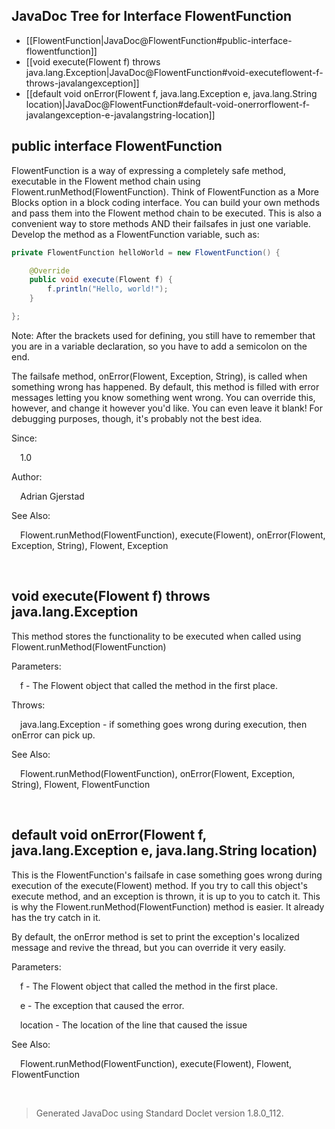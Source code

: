 ## JavaDoc Tree for Interface FlowentFunction

- [[FlowentFunction|JavaDoc@FlowentFunction#public-interface-flowentfunction]]
- [[void execute(Flowent f) throws java.lang.Exception|JavaDoc@FlowentFunction#void-executeflowent-f-throws-javalangexception]]
- [[default void onError(Flowent f, java.lang.Exception e, java.lang.String location)|JavaDoc@FlowentFunction#default-void-onerrorflowent-f-javalangexception-e-javalangstring-location]]

## public interface FlowentFunction

FlowentFunction is a way of expressing a completely safe method, executable in the Flowent method chain using Flowent.runMethod(FlowentFunction).
Think of FlowentFunction as a More Blocks option in a block coding interface. You can build your own methods and pass them into the Flowent method chain to be executed. This is also a convenient way to store methods AND their failsafes in just one variable. Develop the method as a FlowentFunction variable, such as:

```java
private FlowentFunction helloWorld = new FlowentFunction() {

    @Override
    public void execute(Flowent f) {
        f.println("Hello, world!");
    }

};
```

Note: After the brackets used for defining, you still have to remember that you are in a variable declaration, so you have to add a semicolon on the end.

The failsafe method, onError(Flowent, Exception, String), is called when something wrong has happened. By default, this method is filled with error messages letting you know something went wrong. You can override this, however, and change it however you'd like. You can even leave it blank! For debugging purposes, though, it's probably not the best idea.

Since:

&emsp;1.0

Author:

&emsp;Adrian Gjerstad

See Also:

&emsp;Flowent.runMethod(FlowentFunction), execute(Flowent), onError(Flowent, Exception, String), Flowent, Exception

&nbsp;

## void execute(Flowent f) throws java.lang.Exception

This method stores the functionality to be executed when called using Flowent.runMethod(FlowentFunction)

Parameters:

&emsp;f - The Flowent object that called the method in the first place.

Throws:

&emsp;java.lang.Exception - if something goes wrong during execution, then onError can pick up.

See Also:

&emsp;Flowent.runMethod(FlowentFunction), onError(Flowent, Exception, String), Flowent, FlowentFunction

&nbsp;

## default void onError(Flowent f, java.lang.Exception e, java.lang.String location)

This is the FlowentFunction's failsafe in case something goes wrong during execution of the execute(Flowent) method.
If you try to call this object's execute method, and an exception is thrown, it is up to you to catch it. This is why the Flowent.runMethod(FlowentFunction) method is easier. It already has the try catch in it.

By default, the onError method is set to print the exception's localized message and revive the thread, but you can override it very easily.

Parameters:

&emsp;f - The Flowent object that called the method in the first place.

&emsp;e - The exception that caused the error.

&emsp;location - The location of the line that caused the issue

See Also:

&emsp;Flowent.runMethod(FlowentFunction), execute(Flowent), Flowent, FlowentFunction

&nbsp;

> Generated JavaDoc using Standard Doclet version 1.8.0_112.